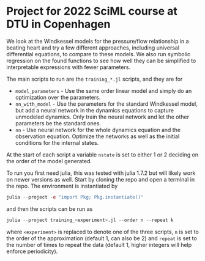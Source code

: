# Project for 2022 SciML course at DTU in Copenhagen

We look at the Windkessel models for the pressure/flow relationship in a beating heart 
and try a few different approaches, including universal differential equations, to compare
to these models. We also run symbolic regression on the found functions to see how well they 
can be simplified to interpretable expressions with fewer parameters.

The main scripts to run are the `training_*.jl` scripts, and they are for
* `model_parameters` - Use the same order linear model and simply do an optimization over the parameters.
* `nn_with_model` - Use the parameters for the standard Windkessel model, but add a neural network in the dynamics equations to capture unmodeled dynamics. Only train the neural network and let the other parameters be the standard ones.
* `nn` - Use neural network for the whole dynamics equation and the observation equation. Optimize the networks as well as the initial conditions for the internal states.

At the start of each script a variable `nstate` is set to either 1 or 2 deciding on the order of the model generated.

To run you first need julia, this was tested with julia 1.7.2 but will likely work on newer versions as well. 
Start by cloning the repo and open a terminal in the repo. The environment is instantiated by 
```julia
julia --project -e "import Pkg; Pkg.instantiate()"
```
and then the scripts can be run as
```julia
julia --project training_<experiment>.jl --order n --repeat k
```
where `<experiment>` is replaced to denote one of the three scripts, `n` is set to the order of the approximation (default 1, can also be 2) and `repeat` is set to the number of times to repeat the data (default 1, higher integers will help enforce periodicity).
